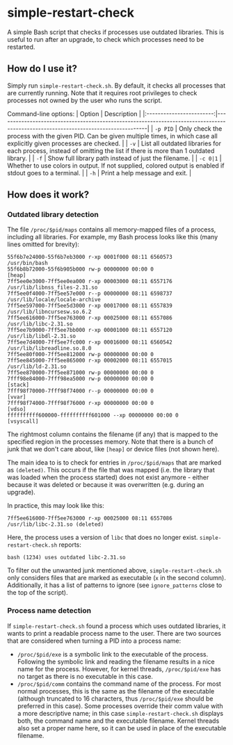# simple-restart-check

A simple Bash script that checks if processes use outdated libraries. This is useful to run after an upgrade, to check which processes need to be restarted.

## How do I use it?

Simply run `simple-restart-check.sh`. By default, it checks all processes that are currently running. Note that it requires root privileges to check processes not owned by the user who runs the script.

Command-line options:
| Option                   | Description                                                                                                                       |
|:------------------------:|-----------------------------------------------------------------------------------------------------------------------------------|
| <code>-p&nbsp;PID</code> | Only check the process with the given PID. Can be given multiple times, in which case all explicitly given processes are checked. |
| `-v`                     | List all outdated libraries for each process, instead of omitting the list if there is more than 1 outdated library.              |
| `-f`                     | Show full library path instead of just the filename.                                                                              |
| <code>-c&nbsp;0&#124;1</code> | Whether to use colors in output. If not supplied, colored output is enabled if stdout goes to a terminal.                    |
| `-h`                     | Print a help message and exit.                                                                                                    |

## How does it work?

### Outdated library detection

The file `/proc/$pid/maps` contains all memory-mapped files of a process, including all libraries. For example, my Bash process looks like this (many lines omitted for brevity):
```
55f6b7e24000-55f6b7eb3000 r-xp 0001f000 08:11 6560573            /usr/bin/bash
55f6b8b72000-55f6b905b000 rw-p 00000000 00:00 0                  [heap]
7ff5ee0e3000-7ff5ee0ea000 r-xp 00003000 08:11 6557176            /usr/lib/libnss_files-2.31.so
7ff5ee0f4000-7ff5ee57e000 r--p 00000000 08:11 6598737            /usr/lib/locale/locale-archive
7ff5ee597000-7ff5ee5d3000 r-xp 00017000 08:11 6557839            /usr/lib/libncursesw.so.6.2
7ff5ee616000-7ff5ee763000 r-xp 00025000 08:11 6557086            /usr/lib/libc-2.31.so
7ff5ee7b9000-7ff5ee7bb000 r-xp 00001000 08:11 6557120            /usr/lib/libdl-2.31.so
7ff5ee7d4000-7ff5ee7fc000 r-xp 00016000 08:11 6560542            /usr/lib/libreadline.so.8.0
7ff5ee80f000-7ff5ee812000 rw-p 00000000 00:00 0
7ff5ee845000-7ff5ee865000 r-xp 00002000 08:11 6557015            /usr/lib/ld-2.31.so
7ff5ee870000-7ff5ee871000 rw-p 00000000 00:00 0
7fff98e84000-7fff98ea5000 rw-p 00000000 00:00 0                  [stack]
7fff98f70000-7fff98f74000 r--p 00000000 00:00 0                  [vvar]
7fff98f74000-7fff98f76000 r-xp 00000000 00:00 0                  [vdso]
ffffffffff600000-ffffffffff601000 --xp 00000000 00:00 0          [vsyscall]
```

The rightmost column contains the filename (if any) that is mapped to the specified region in the processes memory. Note that there is a bunch of junk that we don't care about, like `[heap]` or device files (not shown here).

The main idea to is to check for entries in `/proc/$pid/maps` that are marked as `(deleted)`. This occurs if the file that was mapped (i.e. the library that was loaded when the process started) does not exist anymore - either because it was deleted or because it was overwritten (e.g. during an upgrade).

In practice, this may look like this:
```
7ff5ee616000-7ff5ee763000 r-xp 00025000 08:11 6557086            /usr/lib/libc-2.31.so (deleted)
```
Here, the process uses a version of `libc` that does no longer exist. `simple-restart-check.sh` reports:
```
bash (1234) uses outdated libc-2.31.so
```
To filter out the unwanted junk mentioned above, `simple-restart-check.sh` only considers files that are marked as executable (`x` in the second column). Additionally, it has a list of patterns to ignore (see `ignore_patterns` close to the top of the script).

### Process name detection

If `simple-restart-check.sh` found a process which uses outdated libraries, it wants to print a readable process name to the user. There are two sources that are considered when turning a PID into a process name:
* `/proc/$pid/exe` is a symbolic link to the executable of the process. Following the symbolic link and reading the filename results in a nice name for the process. However, for kernel threads, `/proc/$pid/exe` has no target as there is no executable in this case.
* `/proc/$pid/comm` contains the command name of the process. For most normal processes, this is the same as the filename of the executable (although truncated to 16 characters, thus `/proc/$pid/exe` should be preferred in this case). Some processes override their comm value with a more descriptive name; in this case `simple-restart-check.sh` displays both, the command name and the executable filename. Kernel threads also set a proper name here, so it can be used in place of the executable filename.
